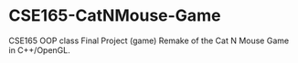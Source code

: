 # CSE165-CatNMouse-Game
CSE165 OOP class Final Project (game)
Remake of the Cat N Mouse Game in C++/OpenGL.
